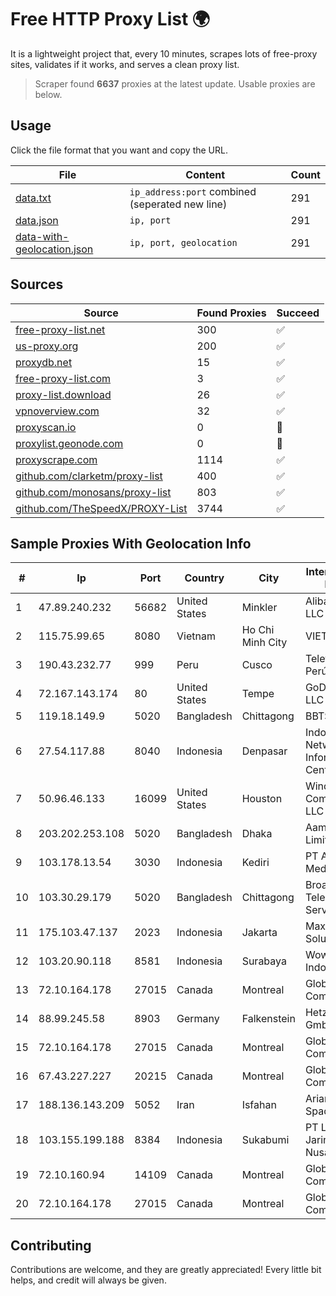 
# Free HTTP Proxy List 🌍

It is a lightweight project that, every 10 minutes, scrapes lots of free-proxy sites, validates if it works, and serves a clean proxy list.


> Scraper found **6637** proxies at the latest update. Usable proxies are below.

## Usage

Click the file format that you want and copy the URL.


|File|Content|Count|
|----|-------|-----|
|[data.txt](https://raw.githubusercontent.com/themiralay/Proxy-List-World/master/data.txt)|`ip_address:port` combined (seperated new line)|291|
|[data.json](https://raw.githubusercontent.com/themiralay/Proxy-List-World/master/data.json)|`ip, port`|291|
|[data-with-geolocation.json](https://raw.githubusercontent.com/themiralay/Proxy-List-World/master/data-with-geolocation.json)|`ip, port, geolocation`|291|

## Sources

|Source|Found Proxies|Succeed|
|------|-------------|-------|
|[free-proxy-list.net](https://free-proxy-list.net)|300|✅|
|[us-proxy.org](https://www.us-proxy.org)|200|✅|
|[proxydb.net](http://proxydb.net)|15|✅|
|[free-proxy-list.com](https://free-proxy-list.com/?page=&port=&type%5B%5D=http&type%5B%5D=https&up_time=0&search=Search)|3|✅|
|[proxy-list.download](https://www.proxy-list.download/HTTP)|26|✅|
|[vpnoverview.com](https://vpnoverview.com/privacy/anonymous-browsing/free-proxy-servers)|32|✅|
|[proxyscan.io](https://www.proxyscan.io)|0|🚫|
|[proxylist.geonode.com](https://proxylist.geonode.com/api/proxy-list?limit=300&page=1&sort_by=lastChecked&sort_type=desc&protocols=http,https)|0|🚫|
|[proxyscrape.com](https://api.proxyscrape.com/v2/?request=displayproxies&protocol=http&timeout=10000&country=all&ssl=all&anonymity=all)|1114|✅|
|[github.com/clarketm/proxy-list](https://raw.githubusercontent.com/clarketm/proxy-list/master/proxy-list-raw.txt)|400|✅|
|[github.com/monosans/proxy-list](https://raw.githubusercontent.com/monosans/proxy-list/main/proxies/http.txt)|803|✅|
|[github.com/TheSpeedX/PROXY-List](https://raw.githubusercontent.com/TheSpeedX/PROXY-List/master/http.txt)|3744|✅|


## Sample Proxies With Geolocation Info

|#|Ip|Port|Country|City|Internet Service Provider|
|-|--|----|-------|----|-------------------------|
|1|47.89.240.232|56682|United States|Minkler|Alibaba.com LLC|
|2|115.75.99.65|8080|Vietnam|Ho Chi Minh City|VIETELxdsl|
|3|190.43.232.77|999|Peru|Cusco|Telefonica del Perú|
|4|72.167.143.174|80|United States|Tempe|GoDaddy.com, LLC|
|5|119.18.149.9|5020|Bangladesh|Chittagong|BBTS Network|
|6|27.54.117.88|8040|Indonesia|Denpasar|Indonesia Network Information Center|
|7|50.96.46.133|16099|United States|Houston|Windstream Communications LLC|
|8|203.202.253.108|5020|Bangladesh|Dhaka|Aamra Networks Limited|
|9|103.178.13.54|3030|Indonesia|Kediri|PT Amerta Asa Media|
|10|103.30.29.179|5020|Bangladesh|Chittagong|Broad Band Telecom Services Ltd.|
|11|175.103.47.137|2023|Indonesia|Jakarta|Maxindo Mintra Solusi|
|12|103.20.90.118|8581|Indonesia|Surabaya|Wowrack Indonesia|
|13|72.10.164.178|27015|Canada|Montreal|GloboTech Communications|
|14|88.99.245.58|8903|Germany|Falkenstein|Hetzner Online GmbH|
|15|72.10.164.178|27015|Canada|Montreal|GloboTech Communications|
|16|67.43.227.227|20215|Canada|Montreal|GloboTech Communications|
|17|188.136.143.209|5052|Iran|Isfahan|Ariana Gostar Spadana|
|18|103.155.199.188|8384|Indonesia|Sukabumi|PT Lintas Jaringan Nusantara|
|19|72.10.160.94|14109|Canada|Montreal|GloboTech Communications|
|20|72.10.164.178|27015|Canada|Montreal|GloboTech Communications|



## Contributing

Contributions are welcome, and they are greatly appreciated! Every
little bit helps, and credit will always be given.

